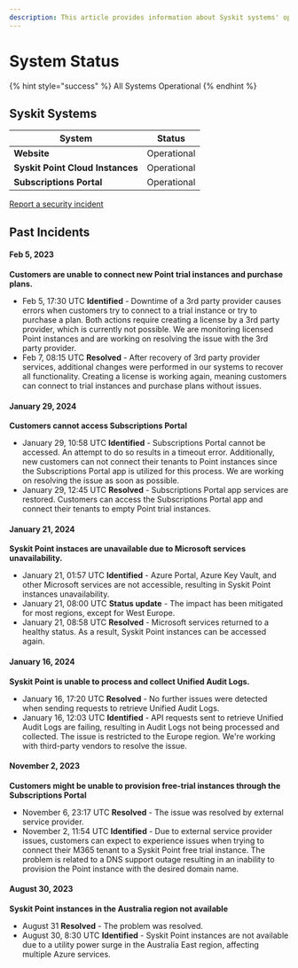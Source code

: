 ```yaml
---
description: This article provides information about Syskit systems' operationality.
---
```


# System Status

{% hint style="success" %}
All Systems Operational
{% endhint %}

## Syskit Systems

| System                           | Status      |
| -------------------------------- | ----------- |
| **Website**                      | Operational |
| **Syskit Point Cloud Instances** | Operational |
| **Subscriptions Portal**         | Operational |

[Report a security incident](report-security-incident.md)

## Past Incidents

#### Feb 5, 2023
**Customers are unable to connect new Point trial instances and purchase plans.**
* Feb 5, 17:30 UTC **Identified** - Downtime of a 3rd party provider causes errors when customers try to connect to a trial instance or try to purchase a plan. Both actions require creating a license by a 3rd party provider, which is currently not possible. We are monitoring licensed Point instances and are working on resolving the issue with the 3rd party provider.
* Feb 7, 08:15 UTC **Resolved** - After recovery of 3rd party provider services, additional changes were performed in our systems to recover all functionality.  Creating a license is working again, meaning customers can connect to trial instances and purchase plans without issues.

#### January 29, 2024
**Customers cannot access Subscriptions Portal**
* January 29, 10:58 UTC **Identified** - Subscriptions Portal cannot be accessed. An attempt to do so results in a timeout error. Additionally, new customers can not connect their tenants to Point instances since the Subscriptions Portal app is utilized for this process. We are working on resolving the issue as soon as possible.
* January 29, 12:45 UTC **Resolved** - Subscriptions Portal app services are restored. Customers can access the Subscriptions Portal app and connect their tenants to empty Point trial instances.

#### January 21, 2024
**Syskit Point instaces are unavailable due to Microsoft services unavailability.**
* January 21, 01:57 UTC **Identified** - Azure Portal, Azure Key Vault, and other Microsoft services are not accessible, resulting in Syskit Point instances unavailability. 
* January 21, 08:00 UTC **Status update** - The impact has been mitigated for most regions, except for West Europe. 
* January 21, 08:58 UTC **Resolved** - Microsoft services returned to a healthy status. As a result, Syskit Point instances can be accessed again.

#### January 16, 2024
**Syskit Point is unable to process and collect Unified Audit Logs.**
* January 16, 17:20 UTC **Resolved** - No further issues were detected when sending requests to retrieve Unified Audit Logs.
* January 16, 12:03 UTC **Identified** - API requests sent to retrieve Unified Audit Logs are failing, resulting in Audit Logs not being processed and collected. The issue is restricted to the Europe region. We're working with third-party vendors to resolve the issue.


#### November 2, 2023
**Customers might be unable to provision free-trial instances through the Subscriptions Portal**
* November 6, 23:17 UTC **Resolved** - The issue was resolved by external service provider.
* November 2, 11:54 UTC **Identified** - Due to external service provider issues, customers can expect to experience issues when trying to connect their M365 tenant to a Syskit Point free trial instance. The problem is related to a DNS support outage resulting in an inability to provision the Point instance with the desired domain name.

#### August 30, 2023
**Syskit Point instances in the Australia region not available**
* August 31 **Resolved** - The problem was resolved.
* August 30, 8:30 UTC **Identified** - Syskit Point instances are not available due to a utility power surge in the Australia East region, affecting multiple Azure services.